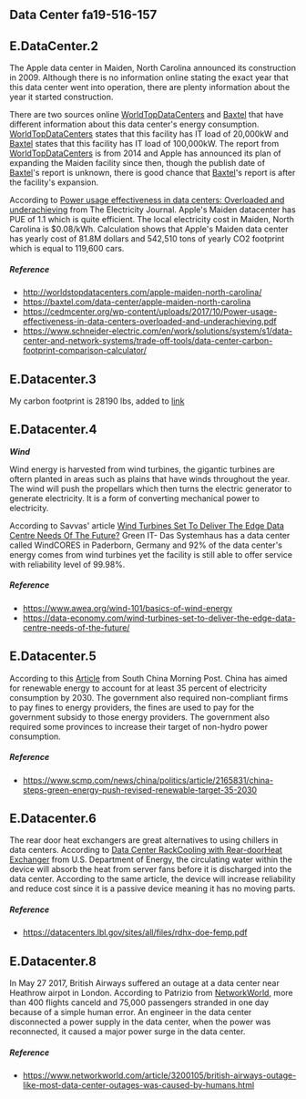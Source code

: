 ## Data Center fa19-516-157
  ## E.DataCenter.2
The Apple data center in Maiden, North Carolina announced its construction in 2009. Although there is no information online stating the exact year that this data center went into operation, there are plenty information about the year it started construction. 

There are two sources online [WorldTopDataCenters](http://worldstopdatacenters.com/apple-maiden-north-carolina/) and [Baxtel](https://baxtel.com/data-center/apple-maiden-north-carolina) that have different information about this data center's energy consumption. [WorldTopDataCenters](http://worldstopdatacenters.com/apple-maiden-north-carolina/) states that this facility has IT load of 20,000kW and [Baxtel](https://baxtel.com/data-center/apple-maiden-north-carolina) states that this facility has IT load of 100,000kW. The report from [WorldTopDataCenters](http://worldstopdatacenters.com/apple-maiden-north-carolina/) is from 2014 and Apple has announced its plan of expanding the Maiden facility since then, though the publish date of  [Baxtel](https://baxtel.com/data-center/apple-maiden-north-carolina)'s report is unknown, there is good chance that [Baxtel](https://baxtel.com/data-center/apple-maiden-north-carolina)'s report is after the facility's expansion. 

According to [Power usage effectiveness in data centers: Overloaded and
underachieving](https://cedmcenter.org/wp-content/uploads/2017/10/Power-usage-effectiveness-in-data-centers-overloaded-and-underachieving.pdf) from The Electricity Journal. Apple's Maiden datacenter has PUE of 1.1 which is quite efficient. The local electricity cost in Maiden, North Carolina is $0.08/kWh. Calculation shows that Apple's Maiden data center has yearly cost of 81.8M dollars and 542,510 tons of yearly CO2 footprint which is equal to 119,600 cars.

##### Reference
* <http://worldstopdatacenters.com/apple-maiden-north-carolina/>
* <https://baxtel.com/data-center/apple-maiden-north-carolina>
* <https://cedmcenter.org/wp-content/uploads/2017/10/Power-usage-effectiveness-in-data-centers-overloaded-and-underachieving.pdf>
* <https://www.schneider-electric.com/en/work/solutions/system/s1/data-center-and-network-systems/trade-off-tools/data-center-carbon-footprint-comparison-calculator/>

## E.Datacenter.3
My carbon footprint is 28190 lbs, added to [link](https://docs.google.com/spreadsheets/d/1gh869zfjA4sVxL8-ga0af2_HLTTuOoD1IReuRSrbq4I/edit#gid=314181983)

## E.Datacenter.4
**_Wind_**

Wind energy is harvested from wind turbines, the gigantic turbines are oftern planted in areas such as plains that have winds throughout the year. The wind will push the propellars which then turns the electric generator to generate electricity. It is a form of converting mechanical power to electricity. 

According to Savvas' article [Wind Turbines Set To Deliver The Edge Data Centre Needs Of The Future?](https://data-economy.com/wind-turbines-set-to-deliver-the-edge-data-centre-needs-of-the-future/) Green IT- Das Systemhaus has a data center called WindCORES in Paderborn, Germany and 92% of the data center's energy comes from wind turbines yet the facility is still able to offer service with reliability level of 99.98%.
##### Reference
* <https://www.awea.org/wind-101/basics-of-wind-energy>
* <https://data-economy.com/wind-turbines-set-to-deliver-the-edge-data-centre-needs-of-the-future/>

## E.Datacenter.5
According to this [Article](https://www.scmp.com/news/china/politics/article/2165831/china-steps-green-energy-push-revised-renewable-target-35-2030) from South China Morning Post. China has aimed for renewable energy to account for at least 35 percent of electricity consumption by 2030. The government also required non-compliant firms to pay fines to energy providers, the fines are used to pay for the government subsidy to those energy providers. The government also required some provinces to increase their target of non-hydro power consumption.

##### Reference 
* <https://www.scmp.com/news/china/politics/article/2165831/china-steps-green-energy-push-revised-renewable-target-35-2030>

## E.Datacenter.6
The rear door heat exchangers are great alternatives to using chillers in data centers. According to [Data Center RackCooling with Rear-doorHeat Exchanger](https://datacenters.lbl.gov/sites/all/files/rdhx-doe-femp.pdf) from U.S. Department of Energy, the circulating water within the device will absorb the heat from server fans before it is discharged into the data center. According to the same article, the device will increase reliability and reduce cost since it is a passive device meaning it has no moving parts. 

##### Reference
* <https://datacenters.lbl.gov/sites/all/files/rdhx-doe-femp.pdf>

## E.Datacenter.8
In May 27 2017, British Airways suffered an outage at a data center near Heathrow airpot in London. According to Patrizio from [NetworkWorld](https://www.networkworld.com/article/3200105/british-airways-outage-like-most-data-center-outages-was-caused-by-humans.html), more than 400 flights canceld and 75,000 passengers stranded in one day because of a simple human error. An engineer in the data center disconnected a power supply in the data center, when the power was reconnected, it caused a major power surge in the data center.
##### Reference
* <https://www.networkworld.com/article/3200105/british-airways-outage-like-most-data-center-outages-was-caused-by-humans.html>